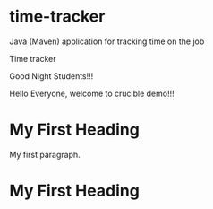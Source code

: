 # time-tracker
Java (Maven) application for tracking time on the job

Time tracker

Good Night Students!!!

Hello Everyone, welcome to crucible demo!!!

<!DOCTYPE html>
<html>
<body>

<h1>My First Heading</h1>
<p>My first paragraph.</p>


<h1>My First Heading</h1>

</body>
</html>
